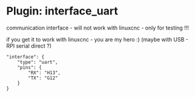 # Plugin: interface_uart

communication interface - will not work with linuxcnc - only for testing !!!

if you get it to work with linuxcnc - you are my hero :)
   (maybe with USB - RPI serial direct ?)


```
"interface": {
    "type": "uart",
    "pins": {
        "RX": "H13",
        "TX": "G12"
    }
}
```
